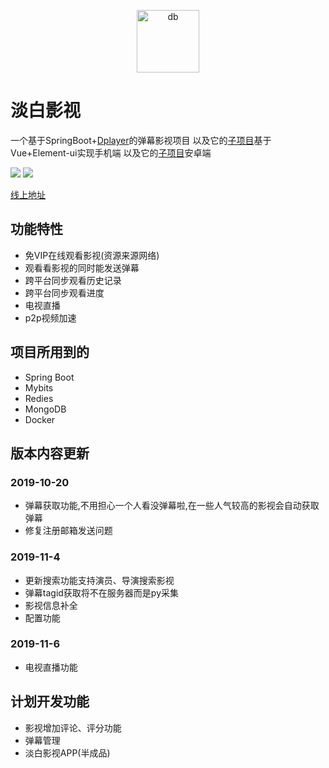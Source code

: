 <p align="center">
<img src="http://img.p00q.cn:222/2019/10/25/b8fc388600d73.ico" alt="db" width="100">
</p>

# 淡白影视

一个基于SpringBoot+[Dplayer](https://github.com/MoePlayer/DPlayer)的弹幕影视项目
以及它的[子项目](https://github.com/danbai225/dbyswebapp)基于Vue+Element-ui实现手机端
以及它的[子项目](https://github.com/danbai225/dbysapp)安卓端

![](https://img.shields.io/badge/%E7%89%88%E6%9C%AC-1.0.0-blue)
![](https://img.shields.io/badge/%E9%A1%B9%E7%9B%AE%E7%8A%B6%E6%80%81-%E7%BB%88%E6%AD%A2%E5%BC%80%E5%8F%91-brightgreen)

[线上地址](https://dbys.vip)

## 功能特性

+ 免VIP在线观看影视(资源来源网络)
+ 观看看影视的同时能发送弹幕
+ 跨平台同步观看历史记录
+ 跨平台同步观看进度
+ 电视直播
+ p2p视频加速

## 项目所用到的

+ Spring Boot
+ Mybits
+ Redies
+ MongoDB
+ Docker

## 版本内容更新

### 2019-10-20

+ 弹幕获取功能,不用担心一个人看没弹幕啦,在一些人气较高的影视会自动获取弹幕
+ 修复注册邮箱发送问题

### 2019-11-4

+ 更新搜索功能支持演员、导演搜索影视
+ 弹幕tagid获取将不在服务器而是py采集
+ 影视信息补全
+ 配置功能

### 2019-11-6

+ 电视直播功能

## 计划开发功能

+ 影视增加评论、评分功能
+ 弹幕管理
+ 淡白影视APP(半成品)
